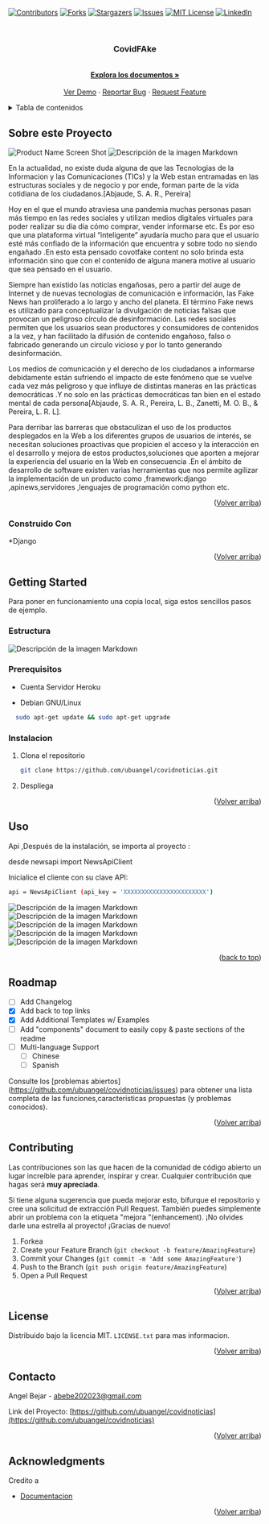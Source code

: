 
<a name="readme-top"></a>




<!-- PROJECT SHIELDS -->

[![Contributors][contributors-shield]][contributors-url]
[![Forks][forks-shield]][forks-url]
[![Stargazers][stars-shield]][stars-url]
[![Issues][issues-shield]][issues-url]
[![MIT License][license-shield]][license-url]
[![LinkedIn][linkedin-shield]][linkedin-url]



<!-- PROJECT LOGO -->
<br />
<div align="center">
<a href="https://github.com/ubuangel/covidnoticias">
    <!--<img src="images/pistola.jpg" alt="Logo" width="80" height="80">-->
  </a>

<h3 align="center">CovidFAke</h3>


  <p align="center">

   <br />
    <a href="https://github.com/ubuangel/covidnoticias"><strong>Explora los documentos »</strong></a>
    <br />
    <br />
    <a href="https://github.com/ubuangel/covidnoticias">Ver Demo</a>
    ·
    <a href="https://github.com/ubuangel/covidnoticias/issues">Reportar Bug</a>
    ·
    <a href="https://github.com/ubuangel/covidnoticias/issues">Request Feature</a>
    
  
  </p>
</div>




<!-- TABLE OF CONTENTS -->
<details>
  <summary>Tabla de contenidos</summary>
  <ol>
    <li>
      <a href="#Sobre-este-Proyecto">Sobre Este Proyecto</a>
      <ul>
        <li><a href="#construido--con">Construido Con</a></li>
      </ul>
    </li>
    <li>
      <a href="#getting-started">Getting Started</a>
      <ul>
        <li><a href="#prerequisitos">Prerequisitos</a></li>
        <li><a href="#instalacion">Instalacion</a></li>
      </ul>
    </li>
    <li><a href="#uso">Uso</a></li>
    <li><a href="#roadmap">Roadmap</a></li>
    <li><a href="#contributing">Contribuciones</a></li>
    <li><a href="#license">License</a></li>
    <li><a href="#contacto">Contacto</a></li>
    <li><a href="#acknowledgments">Agradecimientos</a></li>
  </ol>
</details>





<!-- ABOUT THE PROJECT -->
## Sobre este Proyecto

![Product Name Screen Shot][product-screenshot]
![Descripción de la imagen Markdown](/images/resultado4.png)


En la actualidad, no existe duda alguna de que las Tecnologias de la Informacion y las Comunicaciones (TICs) y la Web estan entramadas en las estructuras sociales y de negocio y por ende, forman parte de la vida cotidiana de los ciudadanos.[Abjaude, S. A. R., Pereira]

Hoy en el que el mundo atraviesa una  pandemia muchas personas pasan más tiempo en las redes sociales y utilizan medios digitales virtuales para poder realizar su dia dia cómo comprar, vender informarse etc.
Es por eso que una plataforma virtual “inteligente” ayudaría mucho para que el usuario esté más confiado de la información que encuentra y sobre todo no siendo engañado .En esto esta pensado covotfake content no solo brinda esta información sino que con el contenido de alguna manera motive  al usuario que sea pensado en el usuario.


Siempre han existido las noticias engañosas, pero a partir del auge de Internet y de nuevas tecnologías de comunicación e información, las Fake News han proliferado a lo largo y ancho del planeta. El término Fake news es utilizado para conceptualizar la divulgación de noticias falsas  que provocan un peligroso círculo de desinformación. Las redes sociales permiten que los usuarios sean productores y consumidores de contenidos a la vez, y han facilitado la difusión de contenido engañoso, falso o fabricado generando un circulo vicioso y por lo tanto generando desinformación. 

Los medios de comunicación  y el derecho de los ciudadanos a informarse debidamente están sufriendo el impacto de este fenómeno que se  vuelve cada vez más peligroso y que influye de  distintas maneras en las prácticas democráticas .Y no solo en las prácticas democráticas  tan bien en el estado mental de  cada persona[Abjaude, S. A. R., Pereira, L. B., Zanetti, M. O. B., & Pereira, L. R. L].


Para derribar las barreras que obstaculizan el uso de los productos desplegados en la Web a los diferentes grupos de usuarios de interés, se necesitan soluciones proactivas que propicien el acceso y la interacción en el desarrollo y mejora de estos productos,soluciones que aporten a mejorar la experiencia del usuario en la Web en consecuencia .En el ámbito de desarrollo de software  existen varias herramientas que nos permite agilizar la implementación de un producto como ,framework:django ,apinews,servidores ,lenguajes de programación como python etc.



<p align="right">(<a href="#readme-top">Volver arriba</a>)</p>



### Construido  Con

 
*Django
<!--* [![Unity]][Unity-url]-->
<!--* [![Bootstrap][Bootstrap.com]][Bootstrap-url]-->


<p align="right">(<a href="#readme-top">Volver arriba</a>)</p>



<!-- GETTING STARTED -->
## Getting Started


Para poner en funcionamiento una copia local, siga estos sencillos pasos de ejemplo.
### Estructura
![Descripción de la imagen Markdown](/images/tree.png)

### Prerequisitos


* Cuenta Servidor Heroku


* Debian GNU/Linux 
```sh
  sudo apt-get update && sudo apt-get upgrade
  ```


### Instalacion




1. Clona el repositorio
   ```sh
   git clone https://github.com/ubuangel/covidnoticias.git
   ```

2. Despliega

<!--![imagen1][imagen1]-->

<p align="right">(<a href="#readme-top">Volver arriba</a>)</p>



<!-- USAGE EXAMPLES -->

## Uso

Api ,Después de la instalación, se importa al proyecto :

desde newsapi import NewsApiClient

Inicialice el cliente con su clave API:

```sh
api = NewsApiClient (api_key = 'XXXXXXXXXXXXXXXXXXXXXXX')
```


![Descripción de la imagen Markdown](/images/consola.png)
![Descripción de la imagen Markdown](/images/inicio.png)
![Descripción de la imagen Markdown](/images/nave.png)
![Descripción de la imagen Markdown](/images/administrador.png)
![Descripción de la imagen Markdown](/images/prueba.png)


<p align="right">(<a href="#readme-top">back to top</a>)</p>


<!-- ROADMAP -->
## Roadmap

- [ ] Add Changelog
- [x] Add back to top links
- [x] Add Additional Templates w/ Examples
- [ ] Add "components" document to easily copy & paste sections of the readme
- [ ] Multi-language Support
    - [ ] Chinese
    - [ ] Spanish

Consulte los [problemas abiertos] (https://github.com/ubuangel/covidnoticias/issues) para obtener una lista completa de las funciones,caracteristicas propuestas (y problemas conocidos).

<p align="right">(<a href="#readme-top">Volver arriba</a>)</p>



<!-- CONTRIBUTING -->
## Contributing

Las contribuciones son las que hacen de la comunidad de código abierto un lugar increíble para aprender, inspirar y crear. Cualquier contribución que hagas será **muy apreciada**.

Si tiene alguna sugerencia que pueda mejorar esto, bifurque el repositorio y cree una solicitud de extracción Pull Request. También puedes simplemente abrir un problema con la etiqueta "mejora "(enhancement).
¡No olvides darle una estrella al proyecto! ¡Gracias de nuevo!

1. Forkea
2. Create your Feature Branch (`git checkout -b feature/AmazingFeature`)
3. Commit your Changes (`git commit -m 'Add some AmazingFeature'`)
4. Push to the Branch (`git push origin feature/AmazingFeature`)
5. Open a Pull Request

<p align="right">(<a href="#readme-top">Volver arriba</a>)</p>



<!-- LICENSE -->
## License

Distribuido bajo la licencia MIT. `LICENSE.txt` para mas informacion.

<p align="right">(<a href="#readme-top">Volver arriba</a>)</p>



<!-- CONTACT -->
## Contacto

Angel Bejar - abebe202023@gmail.com

Link del Proyecto: [https://github.com/ubuangel/covidnoticias](https://github.com/ubuangel/covidnoticias)

<p align="right">(<a href="#readme-top">Volver arriba</a>)</p>



<!-- ACKNOWLEDGMENTS -->
## Acknowledgments

Credito a

* [Documentacion](https://docs.djangoproject.com/en/5.0/)


<p align="right">(<a href="#readme-top">Volver arriba</a>)</p>



<!-- MARKDOWN LINKS & IMAGES -->
<!-- https://www.markdownguide.org/basic-syntax/#reference-style-links -->
[contributors-shield]: https://img.shields.io/github/contributors/ubuangel/covidnoticias.svg?style=for-the-badge
[contributors-url]: https://github.com/ubuangel/covidnoticias/graphs/contributors
[forks-shield]: https://img.shields.io/github/forks/ubuangel/covidnoticias.svg?style=for-the-badge
[forks-url]: https://github.com/ubuangel/covidnoticias/network/members
[stars-shield]: https://img.shields.io/github/stars/ubuangel/covidnoticias.svg?style=for-the-badge
[stars-url]: https://github.com/ubuangel/covidnoticias/stargazers
[issues-shield]: https://img.shields.io/github/issues/ubuangel/covidnoticias.svg?style=for-the-badge
[issues-url]: https://github.com/ubuangel/covidnoticias/issues
[license-shield]: https://img.shields.io/github/license/ubuangel/covidnoticias.svg?style=for-the-badge
[license-url]: https://github.com/ubuangel/covidnoticias/blob/main/LICENSE.txt
[linkedin-shield]: https://img.shields.io/badge/-LinkedIn-black.svg?style=for-the-badge&logo=linkedin&colorB=555
[linkedin-url]: https://linkedin.com/in/ubuangel
[product-screenshot]: images/resultado1.png
[Unity]: https://img.shields.io/badge/UNITY

<!--[imagen1]: images/pantallaso.png-->
[Unity-url]: https://unity.com/es
[React.js]: https://img.shields.io/badge/React-20232A?style=for-the-badge&logo=react&logoColor=61DAFB
[React-url]: https://reactjs.org/
[Vue.js]: https://img.shields.io/badge/Vue.js-35495E?style=for-the-badge&logo=vuedotjs&logoColor=4FC08D
[Vue-url]: https://vuejs.org/
[Angular.io]: https://img.shields.io/badge/Angular-DD0031?style=for-the-badge&logo=angular&logoColor=white
[Angular-url]: https://angular.io/
[Svelte.dev]: https://img.shields.io/badge/Svelte-4A4A55?style=for-the-badge&logo=svelte&logoColor=FF3E00
[Svelte-url]: https://svelte.dev/
[Laravel.com]: https://img.shields.io/badge/Laravel-FF2D20?style=for-the-badge&logo=laravel&logoColor=white
[Laravel-url]: https://laravel.com
[Bootstrap.com]: https://img.shields.io/badge/Bootstrap-563D7C?style=for-the-badge&logo=bootstrap&logoColor=white
[Bootstrap-url]: https://getbootstrap.com
[JQuery.com]: https://img.shields.io/badge/jQuery-0769AD?style=for-the-badge&logo=jquery&logoColor=white
[JQuery-url]: https://jquery.com 
